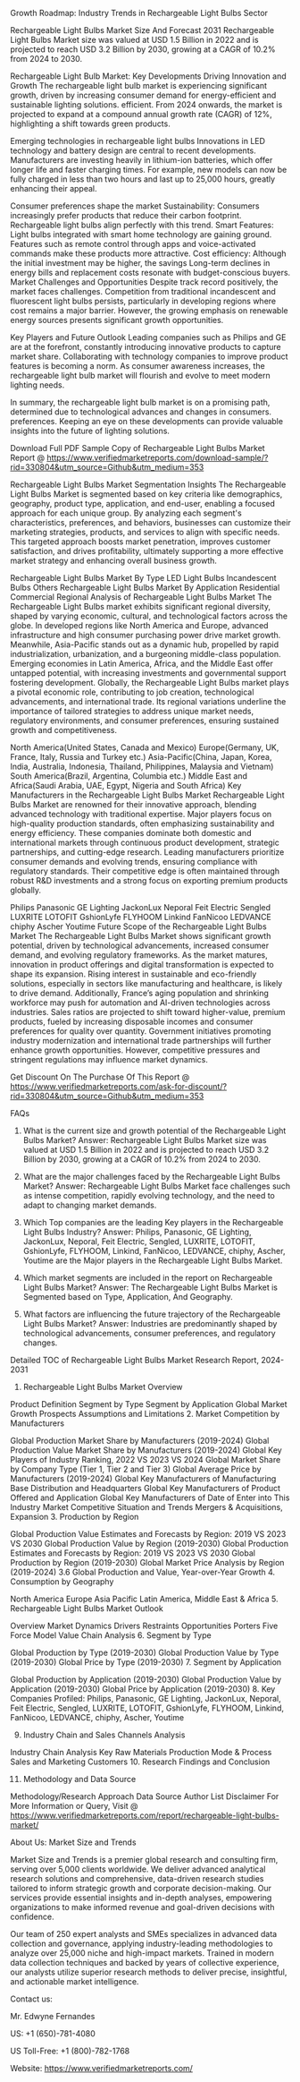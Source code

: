 Growth Roadmap: Industry Trends in Rechargeable Light Bulbs Sector


Rechargeable Light Bulbs Market Size And Forecast 2031
Rechargeable Light Bulbs Market size was valued at USD 1.5 Billion in 2022 and is projected to reach USD 3.2 Billion by 2030, growing at a CAGR of 10.2% from 2024 to 2030.

Rechargeable Light Bulb Market: Key Developments Driving Innovation and Growth
The rechargeable light bulb market is experiencing significant growth, driven by increasing consumer demand for energy-efficient and sustainable lighting solutions. efficient. From 2024 onwards, the market is projected to expand at a compound annual growth rate (CAGR) of 12%, highlighting a shift towards green products.

Emerging technologies in rechargeable light bulbs
Innovations in LED technology and battery design are central to recent developments. Manufacturers are investing heavily in lithium-ion batteries, which offer longer life and faster charging times. For example, new models can now be fully charged in less than two hours and last up to 25,000 hours, greatly enhancing their appeal.

Consumer preferences shape the market
Sustainability: Consumers increasingly prefer products that reduce their carbon footprint. Rechargeable light bulbs align perfectly with this trend.
Smart Features: Light bulbs integrated with smart home technology are gaining ground. Features such as remote control through apps and voice-activated commands make these products more attractive.
Cost efficiency: Although the initial investment may be higher, the savings Long-term declines in energy bills and replacement costs resonate with budget-conscious buyers.
Market Challenges and Opportunities
Despite track record positively, the market faces challenges. Competition from traditional incandescent and fluorescent light bulbs persists, particularly in developing regions where cost remains a major barrier. However, the growing emphasis on renewable energy sources presents significant growth opportunities.

Key Players and Future Outlook
Leading companies such as Philips and GE are at the forefront, constantly introducing innovative products to capture market share. Collaborating with technology companies to improve product features is becoming a norm. As consumer awareness increases, the rechargeable light bulb market will flourish and evolve to meet modern lighting needs.

In summary, the rechargeable light bulb market is on a promising path, determined due to technological advances and changes in consumers. preferences. Keeping an eye on these developments can provide valuable insights into the future of lighting solutions.

Download Full PDF Sample Copy of Rechargeable Light Bulbs Market Report @ https://www.verifiedmarketreports.com/download-sample/?rid=330804&utm_source=Github&utm_medium=353

Rechargeable Light Bulbs Market Segmentation Insights
The Rechargeable Light Bulbs Market is segmented based on key criteria like demographics, geography, product type, application, and end-user, enabling a focused approach for each unique group. By analyzing each segment's characteristics, preferences, and behaviors, businesses can customize their marketing strategies, products, and services to align with specific needs. This targeted approach boosts market penetration, improves customer satisfaction, and drives profitability, ultimately supporting a more effective market strategy and enhancing overall business growth.

Rechargeable Light Bulbs Market By Type
LED Light Bulbs
lncandescent Bulbs
Others
Rechargeable Light Bulbs Market By Application
Residential
Commercial
Regional Analysis of Rechargeable Light Bulbs Market
The Rechargeable Light Bulbs market exhibits significant regional diversity, shaped by varying economic, cultural, and technological factors across the globe. In developed regions like North America and Europe, advanced infrastructure and high consumer purchasing power drive market growth. Meanwhile, Asia-Pacific stands out as a dynamic hub, propelled by rapid industrialization, urbanization, and a burgeoning middle-class population. Emerging economies in Latin America, Africa, and the Middle East offer untapped potential, with increasing investments and governmental support fostering development. Globally, the Rechargeable Light Bulbs market plays a pivotal economic role, contributing to job creation, technological advancements, and international trade. Its regional variations underline the importance of tailored strategies to address unique market needs, regulatory environments, and consumer preferences, ensuring sustained growth and competitiveness.

North America(United States, Canada and Mexico)
Europe(Germany, UK, France, Italy, Russia and Turkey etc.)
Asia-Pacific(China, Japan, Korea, India, Australia, Indonesia, Thailand, Philippines, Malaysia and Vietnam)
South America(Brazil, Argentina, Columbia etc.)
Middle East and Africa(Saudi Arabia, UAE, Egypt, Nigeria and South Africa)
Key Manufacturers in the Rechargeable Light Bulbs Market
Rechargeable Light Bulbs Market are renowned for their innovative approach, blending advanced technology with traditional expertise. Major players focus on high-quality production standards, often emphasizing sustainability and energy efficiency. These companies dominate both domestic and international markets through continuous product development, strategic partnerships, and cutting-edge research. Leading manufacturers prioritize consumer demands and evolving trends, ensuring compliance with regulatory standards. Their competitive edge is often maintained through robust R&D investments and a strong focus on exporting premium products globally.

Philips
Panasonic
GE Lighting
JackonLux
Neporal
Feit Electric
Sengled
LUXRITE
LOTOFIT
GshionLyfe
FLYHOOM
Linkind
FanNicoo
LEDVANCE
chiphy
Ascher
Youtime
Future Scope of the Rechargeable Light Bulbs Market
The Rechargeable Light Bulbs Market shows significant growth potential, driven by technological advancements, increased consumer demand, and evolving regulatory frameworks. As the market matures, innovation in product offerings and digital transformation is expected to shape its expansion. Rising interest in sustainable and eco-friendly solutions, especially in sectors like manufacturing and healthcare, is likely to drive demand. Additionally, France’s aging population and shrinking workforce may push for automation and AI-driven technologies across industries. Sales ratios are projected to shift toward higher-value, premium products, fueled by increasing disposable incomes and consumer preferences for quality over quantity. Government initiatives promoting industry modernization and international trade partnerships will further enhance growth opportunities. However, competitive pressures and stringent regulations may influence market dynamics.

Get Discount On The Purchase Of This Report @ https://www.verifiedmarketreports.com/ask-for-discount/?rid=330804&utm_source=Github&utm_medium=353

FAQs
1. What is the current size and growth potential of the Rechargeable Light Bulbs Market?
Answer: Rechargeable Light Bulbs Market size was valued at USD 1.5 Billion in 2022 and is projected to reach USD 3.2 Billion by 2030, growing at a CAGR of 10.2% from 2024 to 2030.

2. What are the major challenges faced by the Rechargeable Light Bulbs Market?
Answer: Rechargeable Light Bulbs Market face challenges such as intense competition, rapidly evolving technology, and the need to adapt to changing market demands.

3. Which Top companies are the leading Key players in the Rechargeable Light Bulbs Industry?
Answer: Philips, Panasonic, GE Lighting, JackonLux, Neporal, Feit Electric, Sengled, LUXRITE, LOTOFIT, GshionLyfe, FLYHOOM, Linkind, FanNicoo, LEDVANCE, chiphy, Ascher, Youtime are the Major players in the Rechargeable Light Bulbs Market.

4. Which market segments are included in the report on Rechargeable Light Bulbs Market?
Answer: The Rechargeable Light Bulbs Market is Segmented based on Type, Application, And Geography.

5. What factors are influencing the future trajectory of the Rechargeable Light Bulbs Market?
Answer: Industries are predominantly shaped by technological advancements, consumer preferences, and regulatory changes.

Detailed TOC of Rechargeable Light Bulbs Market Research Report, 2024-2031
1. Rechargeable Light Bulbs Market Overview

Product Definition
Segment by Type
Segment by Application
Global Market Growth Prospects
Assumptions and Limitations
2. Market Competition by Manufacturers

Global Production Market Share by Manufacturers (2019-2024)
Global Production Value Market Share by Manufacturers (2019-2024)
Global Key Players of Industry Ranking, 2022 VS 2023 VS 2024
Global Market Share by Company Type (Tier 1, Tier 2 and Tier 3)
Global Average Price by Manufacturers (2019-2024)
Global Key Manufacturers of Manufacturing Base Distribution and Headquarters
Global Key Manufacturers of Product Offered and Application
Global Key Manufacturers of Date of Enter into This Industry
Market Competitive Situation and Trends
Mergers & Acquisitions, Expansion
3. Production by Region

Global Production Value Estimates and Forecasts by Region: 2019 VS 2023 VS 2030
Global Production Value by Region (2019-2030)
Global Production Estimates and Forecasts by Region: 2019 VS 2023 VS 2030
Global Production by Region (2019-2030)
Global Market Price Analysis by Region (2019-2024) 3.6 Global Production and Value, Year-over-Year Growth
4. Consumption by Geography

North America
Europe
Asia Pacific
Latin America, Middle East & Africa
5. Rechargeable Light Bulbs Market Outlook

Overview
Market Dynamics
Drivers
Restraints
Opportunities
Porters Five Force Model
Value Chain Analysis 
6. Segment by Type

Global Production by Type (2019-2030)
Global Production Value by Type (2019-2030)
Global Price by Type (2019-2030)
7. Segment by Application

Global Production by Application (2019-2030)
Global Production Value by Application (2019-2030)
Global Price by Application (2019-2030)
8. Key Companies Profiled: Philips, Panasonic, GE Lighting, JackonLux, Neporal, Feit Electric, Sengled, LUXRITE, LOTOFIT, GshionLyfe, FLYHOOM, Linkind, FanNicoo, LEDVANCE, chiphy, Ascher, Youtime

9. Industry Chain and Sales Channels Analysis

Industry Chain Analysis
Key Raw Materials
Production Mode & Process
Sales and Marketing
Customers
10. Research Findings and Conclusion

11. Methodology and Data Source

Methodology/Research Approach
Data Source
Author List
Disclaimer
For More Information or Query, Visit @ https://www.verifiedmarketreports.com/report/rechargeable-light-bulbs-market/

About Us: Market Size and Trends

Market Size and Trends is a premier global research and consulting firm, serving over 5,000 clients worldwide. We deliver advanced analytical research solutions and comprehensive, data-driven research studies tailored to inform strategic growth and corporate decision-making. Our services provide essential insights and in-depth analyses, empowering organizations to make informed revenue and goal-driven decisions with confidence.

Our team of 250 expert analysts and SMEs specializes in advanced data collection and governance, applying industry-leading methodologies to analyze over 25,000 niche and high-impact markets. Trained in modern data collection techniques and backed by years of collective experience, our analysts utilize superior research methods to deliver precise, insightful, and actionable market intelligence.

Contact us:

Mr. Edwyne Fernandes

US: +1 (650)-781-4080

US Toll-Free: +1 (800)-782-1768

Website: https://www.verifiedmarketreports.com/
